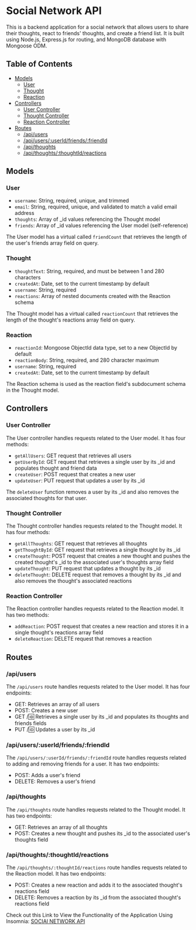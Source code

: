 # Social Network API

This is a backend application for a social network that allows users to share their thoughts, react to friends' thoughts, and create a friend list. It is built using Node.js, Express.js for routing, and MongoDB database with Mongoose ODM.

## Table of Contents
- [Models](#models)
  - [User](#user)
  - [Thought](#thought)
  - [Reaction](#reaction)
- [Controllers](#controllers)
  - [User Controller](#user-controller)
  - [Thought Controller](#thought-controller)
  - [Reaction Controller](#reaction-controller)
- [Routes](#routes)
  - [/api/users](#apiusers)
  - [/api/users/:userId/friends/:friendId](#apiusersuseridfriendsfriendid)
  - [/api/thoughts](#apithoughts)
  - [/api/thoughts/:thoughtId/reactions](#apithoughtsthoughtidreactions)

## Models

### User
- `username`: String, required, unique, and trimmed
- `email`: String, required, unique, and validated to match a valid email address
- `thoughts`: Array of _id values referencing the Thought model
- `friends`: Array of _id values referencing the User model (self-reference)

The User model has a virtual called `friendCount` that retrieves the length of the user's friends array field on query.

### Thought
- `thoughtText`: String, required, and must be between 1 and 280 characters
- `createdAt`: Date, set to the current timestamp by default
- `username`: String, required
- `reactions`: Array of nested documents created with the Reaction schema

The Thought model has a virtual called `reactionCount` that retrieves the length of the thought's reactions array field on query.

### Reaction
- `reactionId`: Mongoose ObjectId data type, set to a new ObjectId by default
- `reactionBody`: String, required, and 280 character maximum
- `username`: String, required
- `createdAt`: Date, set to the current timestamp by default

The Reaction schema is used as the reaction field's subdocument schema in the Thought model.

## Controllers

### User Controller
The User controller handles requests related to the User model. It has four methods:

- `getAllUsers`: GET request that retrieves all users
- `getUserById`: GET request that retrieves a single user by its _id and populates thought and friend data
- `createUser`: POST request that creates a new user
- `updateUser`: PUT request that updates a user by its _id

The `deleteUser` function removes a user by its _id and also removes the associated thoughts for that user.

### Thought Controller
The Thought controller handles requests related to the Thought model. It has four methods:

- `getAllThoughts`: GET request that retrieves all thoughts
- `getThoughtById`: GET request that retrieves a single thought by its _id
- `createThought`: POST request that creates a new thought and pushes the created thought's _id to the associated user's thoughts array field
- `updateThought`: PUT request that updates a thought by its _id
- `deleteThought`: DELETE request that removes a thought by its _id and also removes the thought's associated reactions

### Reaction Controller
The Reaction controller handles requests related to the Reaction model. It has two methods:

- `addReaction`: POST request that creates a new reaction and stores it in a single thought's reactions array field
- `deleteReaction`: DELETE request that removes a reaction

## Routes

### /api/users

The `/api/users` route handles requests related to the User model. It has four endpoints:

- GET: Retrieves an array of all users
- POST: Creates a new user
- GET /:id: Retrieves a single user by its _id and populates its thoughts and friends fields
- PUT /:id: Updates a user by its _id

### /api/users/:userId/friends/:friendId

The `/api/users/:userId/friends/:friendId` route handles requests related to adding and removing friends for a user. It has two endpoints:

- POST: Adds a user's friend
- DELETE: Removes a user's friend

### /api/thoughts

The `/api/thoughts` route handles requests related to the Thought model. It has two endpoints:

- GET: Retrieves an array of all thoughts
- POST: Creates a new thought and pushes its _id to the associated user's thoughts field

### /api/thoughts/:thoughtId/reactions

The `/api/thoughts/:thoughtId/reactions` route handles requests related to the Reaction model. It has two endpoints:

- POST: Creates a new reaction and adds it to the associated thought's reactions field
- DELETE: Removes a reaction by its _id from the associated thought's reactions field

Check out this Link to View the Functionality of the Application Using Insomnia: [SOCIAl NETWORK API](https://drive.google.com/file/d/1BL5MCdpSIn55YiqWFjIDxvseiLmNR0Bt/view)
